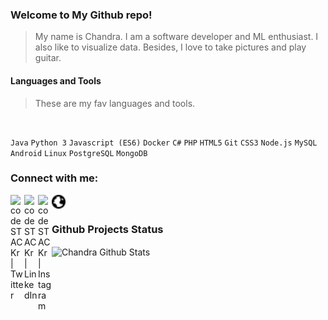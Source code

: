 ### Welcome to My Github repo!

> My name is Chandra. I am a software developer and ML enthusiast.
> I also like to visualize data.
> Besides, I love to take pictures and play guitar.

#### Languages and Tools

> These are my fav languages and tools.

<img align="center" alt="" width="40px" src="https://i.postimg.cc/Gt7kvRtM/angular1.png" /> <img align="center" alt="" width="26px" src="https://i.postimg.cc/QC0Dj4CG/css.png" /> <img align="center" alt="" width="26px" src="https://i.postimg.cc/vZxJKHrd/sass.png" /> <img align="center" alt="" width="26px" src="https://i.postimg.cc/4xKGT1Tq/dotnetcore.png" /> <img align="center" alt="" width="26px" src="https://i.postimg.cc/QNbhgtb4/git.png" /> <img align="center" alt="" width="26px" src="https://i.postimg.cc/fbmhVTyv/ionic.png" /> <img align="center" alt="" width="26px" src="https://i.postimg.cc/65bKSmFC/html.png" /> <img align="center" alt="" width="26px" src="https://i.postimg.cc/cH0P6RVs/java.png" /> <img align="center" alt="" width="26px" src="https://i.postimg.cc/zG9rDRzB/javascript.png" /> <img align="center" alt="" width="26px" src="https://i.postimg.cc/76N8NsgG/mongodb.png" /> <img align="center" alt="" width="26px" src="https://i.postimg.cc/Y0qcD63X/mysql.png" /> <img align="center" alt="" width="26px" src="https://i.postimg.cc/kGj002Y7/nodejs.png" /> <img align="center" alt="" width="26px" src="https://i.postimg.cc/7PmrGRHj/php.png" /> <img align="center" alt="" width="26px" src="https://i.postimg.cc/vmWpQq2q/python.png" /> <img align="center" alt="" width="26px" src="https://i.postimg.cc/zXvZnk3v/react.png" /> <img align="center" alt="" width="26px" src="https://i.postimg.cc/c4zqT88m/sql.png" />

`Java` `Python 3` `Javascript (ES6)` `Docker` `C#` `PHP` `HTML5` `Git` `CSS3` `Node.js` `MySQL` `Android` `Linux` `PostgreSQL` `MongoDB`
<br>

### Connect with me:

[<img align="center" alt="codeSTACKr.com" width="22px" src="https://raw.githubusercontent.com/iconic/open-iconic/master/svg/globe.svg" />][website]
[<img align="left" alt="codeSTACKr | Twitter" width="22px" src="https://cdn.jsdelivr.net/npm/simple-icons@v3/icons/twitter.svg" />][twitter]
[<img align="left" alt="codeSTACKr | LinkedIn" width="22px" src="https://cdn.jsdelivr.net/npm/simple-icons@v3/icons/linkedin.svg" />][linkedin]
[<img align="left" alt="codeSTACKr | Instagram" width="22px" src="https://cdn.jsdelivr.net/npm/simple-icons@v3/icons/instagram.svg" />][instagram]
<br>

### Github Projects Status

<img align="center" alt="Chandra Github Stats" src="https://github-readme-stats.vercel.app/api?username=ChandraRai&show_icons=true&hide_border=true" />

[twitter]: https://twitter.com/chandra_raii
[instagram]: https://www.instagram.com/nikhilraaii
[linkedin]: https://www.linkedin.com/in/chandrakrai

<!---### UML diagrams--->

<!---You can render UML diagrams using [Mermaid](https://mermaidjs.github.io/). For example, this will produce a sequence diagram:--->

<!---And this will produce a flow chart: --->

<!---```mermaid --->
<!---graph LR--->
<!---A[Square Rect] -- Link text --> <!---B((Circle))--->
<!---A --> <!---C(Round Rect)--->
<!---B --> <!---D{Rhombus}--->
<!---C --> <!---D--->
<!---```--->

[website]: http://chandrakrai.atwebpages.com
